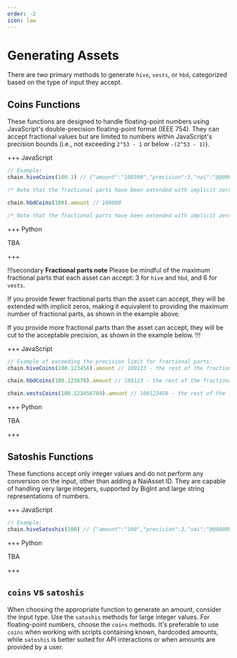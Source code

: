 ```yaml
---
order: -2
icon: law
---
```


# Generating Assets

There are two primary methods to generate `hive`, `vests`, or `hbd`, categorized based on the type of input they accept.

## Coins Functions

These functions are designed to handle floating-point numbers using JavaScript's double-precision floating-point format (IEEE 754). They can accept fractional values but are limited to numbers within JavaScript's precision bounds (i.e., not exceeding `2^53 - 1` or below `-(2^53 - 1)`).

+++ JavaScript

```ts
// Example:
chain.hiveCoins(100.3) // {"amount":"100300","precision":3,"nai":"@@000000021"}

/* Note that the fractional parts have been extended with implicit zeros, making it equivalent to providing 100.300 as the amount! */

chain.hbdCoins(100).amount // 100000

/* Note that the fractional parts have been extended with implicit zeros, making it equivalent to providing 100.000 as the amount! */
```

+++ Python

TBA

+++

!!!secondary **Fractional parts note**
Please be mindful of the maximum fractional parts that each asset can accept: 3 for `hive` and `hbd`, and 6 for `vests`.

If you provide fewer fractional parts than the asset can accept, they will be extended with implicit zeros, making it equivalent to providing the maximum number of fractional parts, as shown in the example above.

If you provide more fractional parts than the asset can accept, they will be cut to the acceptable precision, as shown in the example below.
!!!

+++ JavaScript

```ts
// Example of exceeding the precision limit for fractional parts:
chain.hiveCoins(100.123456).amount // 100123 - the rest of the fractional parts have been cut without any rounding down.

chain.hbdCoins(100.123678).amount // 100123 - the rest of the fractional parts have been cut without any rounding up.

chain.vestsCoins(100.123456789).amount // 100123456 - the rest of the fractional parts have just been cut.
```

+++ Python

TBA

+++

## Satoshis Functions

These functions accept only integer values and do not perform any conversion on the input, other than adding a NaiAsset ID. They are capable of handling very large integers, supported by BigInt and large string representations of numbers.

+++ JavaScript

```ts
// Example:
chain.hiveSatoshis(100) // {"amount":"100","precision":3,"nai":"@@000000021"}
```

+++ Python

TBA

+++

## `coins` vs `satoshis`

When choosing the appropriate function to generate an amount, consider the input type. Use the `satoshis` methods for large integer values. For floating-point numbers, choose the `coins` methods. It's preferable to use `coins` when working with scripts containing known, hardcoded amounts, while `satoshis` is better suited for API interactions or when amounts are provided by a user.

